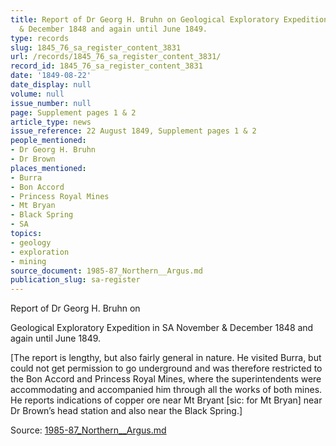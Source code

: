 ```yaml
---
title: Report of Dr Georg H. Bruhn on Geological Exploratory Expedition in SA November
  & December 1848 and again until June 1849.
type: records
slug: 1845_76_sa_register_content_3831
url: /records/1845_76_sa_register_content_3831/
record_id: 1845_76_sa_register_content_3831
date: '1849-08-22'
date_display: null
volume: null
issue_number: null
page: Supplement pages 1 & 2
article_type: news
issue_reference: 22 August 1849, Supplement pages 1 & 2
people_mentioned:
- Dr Georg H. Bruhn
- Dr Brown
places_mentioned:
- Burra
- Bon Accord
- Princess Royal Mines
- Mt Bryan
- Black Spring
- SA
topics:
- geology
- exploration
- mining
source_document: 1985-87_Northern__Argus.md
publication_slug: sa-register
---
```


Report of Dr Georg H. Bruhn on

Geological Exploratory Expedition in SA November & December 1848 and again until June 1849.

[The report is lengthy, but also fairly general in nature.  He visited Burra, but could not get permission to go underground and was therefore restricted to the Bon Accord and Princess Royal Mines, where the superintendents were accommodating and accompanied him through all the works of both mines.  He reports indications of copper ore near Mt Bryant [sic: for Mt Bryan] near Dr Brown’s head station and also near the Black Spring.]

Source: [1985-87_Northern__Argus.md](/downloads/markdown/1985-87_Northern__Argus.md)
